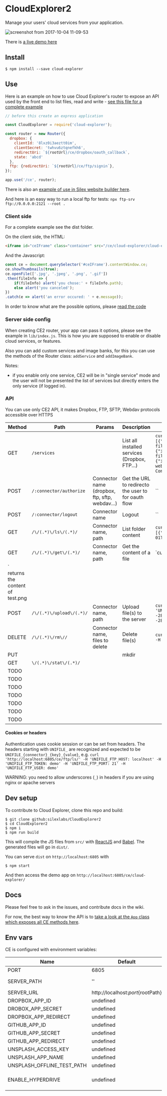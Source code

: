 # CloudExplorer2

Manage your users' cloud services from your application.

![screenshot from 2017-10-04 11-09-53](https://user-images.githubusercontent.com/715377/31186578-a357a146-a8f4-11e7-8650-f95d16f643b0.png)

There is [a live demo here](https://demo.cloud-explorer.org/ce/cloud-explorer/)

## Install

```
$ npm install --save cloud-explorer
```

## Use

Here is an example on how to use Cloud Explorer's router to expose an API used by the front end to list files, read and write - [see this file for a complete example](https://github.com/silexlabs/CloudExplorer2/blob/main/lib/index.js)

```js
// before this create an express application

const CloudExplorer = require('cloud-explorer');

const router = new Router({
  dropbox: {
    clientId: '8lxz0i3aeztt0im',
    clientSecret: 'twhvu6ztqnefkh6',
    redirectUri: `${rootUrl}/ce/dropbox/oauth_callback`,
    state: 'abcd'
  },
  ftp: {redirectUri: `${rootUrl}/ce/ftp/signin`},
});

app.use('/ce', router);
```

There is also an [example of use in Silex website builder here](https://github.com/silexlabs/Silex/blob/develop/dist/server/CloudExplorerRouter.js).

And here is an easy way to run a local ftp for tests: `npx ftp-srv ftp://0.0.0.0:2121 --root .`

### Client side

For a complete example see the dist folder.

On the client side, the HTML:

```html
<iframe id="ceIFrame" class="container" src="/ce/cloud-explorer/cloud-explorer.html" />
```

And the Javascript:

```javascript
const ce = document.querySelector('#ceIFrame').contentWindow.ce;
ce.showThumbnails(true);
ce.openFile(['.jpg', '.jpeg', '.png', '.gif'])
.then(fileInfo => {
    if(fileInfo) alert('you chose:' + fileInfo.path);
    else alert('you canceled');
})
.catch(e => alert('an error occured: ' + e.message));
```

In order to know what are the possible options, please [read the code](./src/js/App.jsx)

### Server side config

When creating CE2 router, your app can pass it options, please see the example in `lib/index.js`. This is how you are supposed to enable or disable cloud services, or features.

Also you can add custom services and image banks, for this you can use the methods of the Router class: `addService` and `addImageBank`.

Notes:

* if you enable only one service, CE2 will be in "single service" mode and the user will not be presented the list of services but directly enters the only service (if logged in).

### API

You can use only CE2 API, it makes Dropbox, FTP, SFTP, Webdav protocols accessible over HTTPS

| Method | Path | Params | Description | Example |
| -- | -- | -- | -- | -- |
| GET | `/services` |  | List all installed services (Dropbox, FTP...) | `curl 'http://localhost:6805/ce/services'` returns `[{"isDir":true,"isService":true,"mime":"application/json","name":"github","isLoggedIn":false,"isOAuth":true,"displayName":"GitHub","icon":"../assets/github.png","description":"Edit files from your GitHub repository."},{"isDir":true,"isService":true,"mime":"application/json","name":"dropbox","isLoggedIn":false,"isOAuth":true,"displayName":"Dropbox","icon":"../assets/dropbox.png","description":"Edit files from your Dropbox."},{"isDir":true,"isService":true,"mime":"application/json","name":"ftp","isLoggedIn":false,"isOAuth":false,"displayName":"FTP","icon":"../assets/ftp.png","description":"Edit files on a web FTP server."},{"isDir":true,"isService":true,"mime":"application/json","name":"fs","isLoggedIn":true,"isOAuth":false,"username":"lexoyo","displayName":"Your Computer","icon":"","description":"Edit files on your local drive."}]` |
| POST | `/:connector/authorize` | Connector name (dropbox, ftp, sftp, webdav...) | Get the URL to redirecto the user to for oauth flow | `` |
| POST | `/:connector/logout` | Connector name | Logout | `` |
| GET | `/\/(.*)\/ls\/(.*)/` | Connector name, path | List folder content | `curl 'http://localhost:6805/ce/ftp/ls/' -H 'UNIFILE_FTP_HOST: localhost' -H 'UNIFILE_FTP_TOKEN: demo' -H 'UNIFILE_FTP_PORT: 2121' -H 'UNIFILE_FTP_USER: demo'` returns `[{"size":0,"modified":"2001-03-01T12:30:00.000Z","name":"upload","isDir":true,"mime":"application/directory"},{"size":0,"modified":"2022-12-01T23:00:00.000Z","name":"download","isDir":true,"mime":"application/directory"}]` |
| GET  | `/\/(.*)\/get\/(.*)/` | Connector name, path | Get the content of a file | `curl 'http://localhost:6805/ce/ftp/get/path/to/test.png' -H 'UNIFILE_FTP_HOST: localhost' -H 'UNIFILE_FTP_TOKEN: demo' -H 'UNIFILE_FTP_PORT: 2121' -H 'UNIFILE_FTP_USER: demo'
` returns the content of test.png |
| POST  | `/\/(.*)\/upload\/(.*)/` | Connector name, path | Upload file(s) to the server | `curl 'http://localhost:6805/ce/ftp/upload/' -X POST -H 'UNIFILE_FTP_HOST: localhost' -H 'UNIFILE_FTP_PASSWORD: demo' -H 'UNIFILE_FTP_TOKEN: nothing' -H 'UNIFILE_FTP_PORT: 2121' -H 'UNIFILE_FTP_USER: demo'  -H 'Content-Type: multipart/form-data; boundary=---------------------------2814941533969992343925519265' --data-binary $'-----------------------------2814941533969992343925519265\r\nContent-Disposition: form-data; name="content"; filename="croix.svg"\r\nContent-Type: image/svg+xml\r\n\r\n-----------------------------2814941533969992343925519265--\r\n'` |
| DELETE | `/\/(.*)\/rm\//` | Connector name, files to delete | Delete file(s) | `curl 'http://localhost:6805/ce/ftp/rm/' -X DELETE -H 'Content-Type: application/json' -H 'UNIFILE_FTP_HOST: localhost' -H 'UNIFILE_FTP_PASSWORD: demo' -H 'UNIFILE_FTP_TOKEN: nothing' -H 'UNIFILE_FTP_PORT: 2121' -H 'UNIFILE_FTP_USER: demo' --data-binary '[{"name":"unlink","path":"tmp/croix.svg"}]'` |
| PUT  |  |  | mkdir |  |
| GET  | `\/(.*)\/stat\/(.*)/` |  |  |  |
| TODO  |  |  |  |  |
| TODO  |  |  |  |  |
| TODO  |  |  |  |  |
| TODO  |  |  |  |  |
| TODO  |  |  |  |  |
| TODO  |  |  |  |  |
| TODO  |  |  |  |  |

#### Cookies or headers

Authentication uses cookie session or can be set from headers. The headers starting with `UNIFILE_` are recognized and expected to be `UNIFILE_{connector}_{key}_{value}`, e.g. `curl 'http://localhost:6805/ce/ftp/ls/' -H 'UNIFILE_FTP_HOST: localhost' -H 'UNIFILE_FTP_TOKEN: demo' -H 'UNIFILE_FTP_PORT: 21' -H 'UNIFILE_FTP_USER: demo'`


WARNING: you need to allow underscores (`_`) in headers if you are using nginx or apache servers

## Dev setup

To contribute to Cloud Explorer, clone this repo and build:

```
$ git clone github:silexlabs/CloudExplorer2
$ cd CloudExplorer2
$ npm i
$ npm run build
```

This will compile the JS files from `src/` with [ReactJS](https://facebook.github.io/react/) and [Babel](https://babeljs.io/). The generated files will go in `dist/`.

You can serve `dist` on `http://localhost:6805` with

```
$ npm start
```

And then access the demo app on `http://localhost:6805/ce/cloud-explorer/`

## Docs

Please feel free to ask in the issues, and contribute docs in the wiki.

For now, the best way to know the API is to [take a look at the `App` class which exposes all CE methods here](https://github.com/silexlabs/CloudExplorer2/blob/main/src/js/App.jsx#L106).

## Env vars

CE is configured with environment variables:

| Name | Default | Description |
| -- | -- | -- |
| PORT | 6805 | |
| SERVER_PATH | '' | Example: '/a-path' |
| SERVER_URL | http://localhost:${port}${rootPath} | |
| DROPBOX_APP_ID | undefined | |
| DROBOX_APP_SECRET | undefined | |
| DROPBOX_APP_REDIRECT | undefined | |
| GITHUB_APP_ID | undefined | |
| GITHUB_APP_SECRET | undefined | |
| GITHUB_APP_REDIRECT | undefined | |
| UNSPLASH_ACCESS_KEY | undefined | |
| UNSPLASH_APP_NAME | undefined | |
| UNSPLASH_OFFLINE_TEST_PATH | undefined | |
| ENABLE_HYPERDRIVE | undefined | "true" or anything else |


